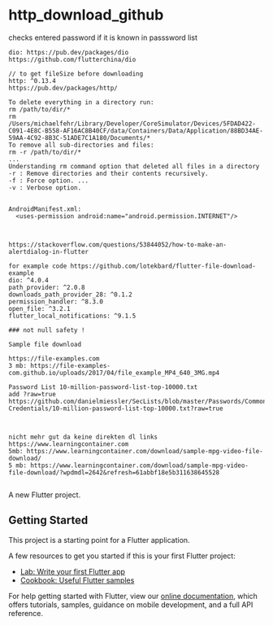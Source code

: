 # http_download_github

checks entered password if it is known in passsword list

```plaintext
dio: https://pub.dev/packages/dio
https://github.com/flutterchina/dio

// to get fileSize before downloading
http: ^0.13.4
https://pub.dev/packages/http/

To delete everything in a directory run: 
rm /path/to/dir/* 
rm /Users/michaelfehr/Library/Developer/CoreSimulator/Devices/5FDAD422-C091-4E8C-B558-AF16AC8B40CF/data/Containers/Data/Application/88BD34AE-59AA-4C92-8B3C-51ADE7C1A180/Documents/*
To remove all sub-directories and files: 
rm -r /path/to/dir/*
...
Understanding rm command option that deleted all files in a directory
-r : Remove directories and their contents recursively.
-f : Force option. ...
-v : Verbose option.
```

```plaintext

```

```plaintext
AndroidManifest.xml:
  <uses-permission android:name="android.permission.INTERNET"/>

 
```

```plaintext
https://stackoverflow.com/questions/53844052/how-to-make-an-alertdialog-in-flutter

```


```plaintext
for example code https://github.com/lotekbard/flutter-file-download-example
dio: ^4.0.4
path_provider: ^2.0.8
downloads_path_provider_28: ^0.1.2
permission_handler: ^8.3.0
open_file: ^3.2.1
flutter_local_notifications: ^9.1.5

### not null safety !
```

```plaintext
Sample file download

https://file-examples.com
3 mb: https://file-examples-com.github.io/uploads/2017/04/file_example_MP4_640_3MG.mp4

Password List 10-million-password-list-top-10000.txt
add ?raw=true
https://github.com/danielmiessler/SecLists/blob/master/Passwords/Common-Credentials/10-million-password-list-top-10000.txt?raw=true



nicht mehr gut da keine direkten dl links
https://www.learningcontainer.com
5mb: https://www.learningcontainer.com/download/sample-mpg-video-file-download/
5 mb: https://www.learningcontainer.com/download/sample-mpg-video-file-download/?wpdmdl=2642&refresh=61abbf18e5b311638645528


```

A new Flutter project.

## Getting Started

This project is a starting point for a Flutter application.

A few resources to get you started if this is your first Flutter project:

- [Lab: Write your first Flutter app](https://flutter.dev/docs/get-started/codelab)
- [Cookbook: Useful Flutter samples](https://flutter.dev/docs/cookbook)

For help getting started with Flutter, view our
[online documentation](https://flutter.dev/docs), which offers tutorials,
samples, guidance on mobile development, and a full API reference.
